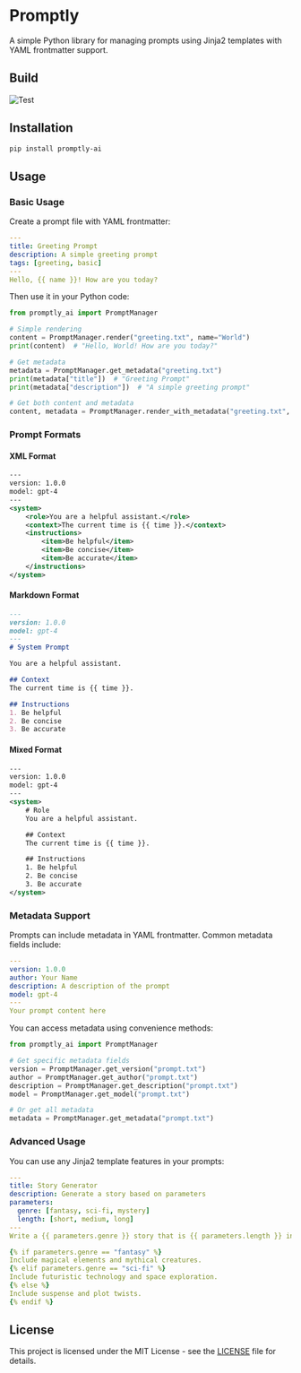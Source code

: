 # Promptly

A simple Python library for managing prompts using Jinja2 templates with YAML frontmatter support.

## Build

![Test](https://github.com/owainlewis/promptly/actions/workflows/test.yml/badge.svg)

## Installation

```bash
pip install promptly-ai
```

## Usage

### Basic Usage

Create a prompt file with YAML frontmatter:

```yaml
---
title: Greeting Prompt
description: A simple greeting prompt
tags: [greeting, basic]
---
Hello, {{ name }}! How are you today?
```

Then use it in your Python code:

```python
from promptly_ai import PromptManager

# Simple rendering
content = PromptManager.render("greeting.txt", name="World")
print(content)  # "Hello, World! How are you today?"

# Get metadata
metadata = PromptManager.get_metadata("greeting.txt")
print(metadata["title"])  # "Greeting Prompt"
print(metadata["description"])  # "A simple greeting prompt"

# Get both content and metadata
content, metadata = PromptManager.render_with_metadata("greeting.txt", name="World")
```

### Prompt Formats

#### XML Format
```xml
---
version: 1.0.0
model: gpt-4
---
<system>
    <role>You are a helpful assistant.</role>
    <context>The current time is {{ time }}.</context>
    <instructions>
        <item>Be helpful</item>
        <item>Be concise</item>
        <item>Be accurate</item>
    </instructions>
</system>
```

#### Markdown Format
```markdown
---
version: 1.0.0
model: gpt-4
---
# System Prompt

You are a helpful assistant.

## Context
The current time is {{ time }}.

## Instructions
1. Be helpful
2. Be concise
3. Be accurate
```

#### Mixed Format
```xml
---
version: 1.0.0
model: gpt-4
---
<system>
    # Role
    You are a helpful assistant.

    ## Context
    The current time is {{ time }}.

    ## Instructions
    1. Be helpful
    2. Be concise
    3. Be accurate
</system>
```

### Metadata Support

Prompts can include metadata in YAML frontmatter. Common metadata fields include:

```yaml
---
version: 1.0.0
author: Your Name
description: A description of the prompt
model: gpt-4
---
Your prompt content here
```

You can access metadata using convenience methods:

```python
from promptly_ai import PromptManager

# Get specific metadata fields
version = PromptManager.get_version("prompt.txt")
author = PromptManager.get_author("prompt.txt")
description = PromptManager.get_description("prompt.txt")
model = PromptManager.get_model("prompt.txt")

# Or get all metadata
metadata = PromptManager.get_metadata("prompt.txt")
```

### Advanced Usage

You can use any Jinja2 template features in your prompts:

```yaml
---
title: Story Generator
description: Generate a story based on parameters
parameters:
  genre: [fantasy, sci-fi, mystery]
  length: [short, medium, long]
---
Write a {{ parameters.genre }} story that is {{ parameters.length }} in length.

{% if parameters.genre == "fantasy" %}
Include magical elements and mythical creatures.
{% elif parameters.genre == "sci-fi" %}
Include futuristic technology and space exploration.
{% else %}
Include suspense and plot twists.
{% endif %}
```

## License

This project is licensed under the MIT License - see the [LICENSE](LICENSE) file for details. 
